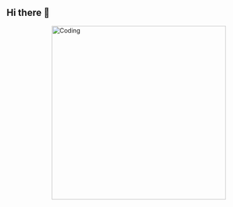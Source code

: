 ## Hi there 👋

<img align="right" alt="Coding" width="400" src="https://media1.giphy.com/media/v1.Y2lkPTc5MGI3NjExbzhmYzYweWxycjhtbHhxeHQwNW8wNjE3ODY2Nnh0OWZ4N2ZpbmlxYSZlcD12MV9pbnRlcm5hbF9naWZfYnlfaWQmY3Q9Zw/enj50kao8gMfu/giphy.gif">

  
<!--
**Inventure71/Inventure71** is a ✨ _special_ ✨ repository because its `README.md` (this file) appears on your GitHub profile.

Here are some ideas to get you started:

- 🔭 I’m currently working on ...
- 🌱 I’m currently learning ...
- 👯 I’m looking to collaborate on ...
- 🤔 I’m looking for help with ...
- 💬 Ask me about ...
- 📫 How to reach me: ...
- 😄 Pronouns: ...
- ⚡ Fun fact: ...
-->
